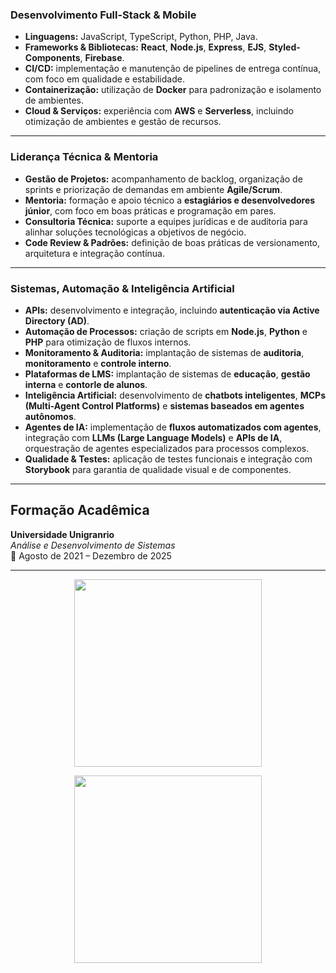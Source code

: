### **Desenvolvimento Full-Stack & Mobile**

* **Linguagens:** JavaScript, TypeScript, Python, PHP, Java.
* **Frameworks & Bibliotecas:** **React**, **Node.js**, **Express**, **EJS**, **Styled-Components**, **Firebase**.
* **CI/CD:** implementação e manutenção de pipelines de entrega contínua, com foco em qualidade e estabilidade.
* **Containerização:** utilização de **Docker** para padronização e isolamento de ambientes.
* **Cloud & Serviços:** experiência com **AWS** e **Serverless**, incluindo otimização de ambientes e gestão de recursos.

---

### **Liderança Técnica & Mentoria**

* **Gestão de Projetos:** acompanhamento de backlog, organização de sprints e priorização de demandas em ambiente **Agile/Scrum**.
* **Mentoria:** formação e apoio técnico a **estagiários e desenvolvedores júnior**, com foco em boas práticas e programação em pares.
* **Consultoria Técnica:** suporte a equipes jurídicas e de auditoria para alinhar soluções tecnológicas a objetivos de negócio.
* **Code Review & Padrões:** definição de boas práticas de versionamento, arquitetura e integração contínua.

---

### **Sistemas, Automação & Inteligência Artificial**

* **APIs:** desenvolvimento e integração, incluindo **autenticação via Active Directory (AD)**.
* **Automação de Processos:** criação de scripts em **Node.js**, **Python** e **PHP** para otimização de fluxos internos.
* **Monitoramento & Auditoria:** implantação de sistemas de **auditoria**, **monitoramento** e **controle interno**.
* **Plataformas de LMS:** implantação de sistemas de **educação**, **gestão interna** e **contorle de alunos**.
* **Inteligência Artificial:** desenvolvimento de **chatbots inteligentes**, **MCPs (Multi-Agent Control Platforms)** e **sistemas baseados em agentes autônomos**.
* **Agentes de IA:** implementação de **fluxos automatizados com agentes**, integração com **LLMs (Large Language Models)** e **APIs de IA**, orquestração de agentes especializados para processos complexos.
* **Qualidade & Testes:** aplicação de testes funcionais e integração com **Storybook** para garantia de qualidade visual e de componentes.

---

## **Formação Acadêmica**

**Universidade Unigranrio**<br/>
*Análise e Desenvolvimento de Sistemas*<br/>
📅 Agosto de 2021 – Dezembro de 2025

---

<p align="center">
  <a href="https://github.com/anuraghazra/github-readme-stats">
    <img width="300" src="https://github-readme-stats.vercel.app/api/top-langs/?username=abelmagnag0&layout=compact&theme=dracula&count_private=true" />
  </a>
</p>

<p align="center">
  <img src="https://miro.medium.com/v2/1*54_--49lwKngQUw0bNPijQ.gif"  width="300" />
</p>



